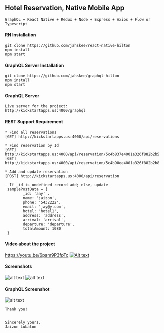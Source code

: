 ## Hotel Reservation, Native Mobile App

    GraphQL + React Native + Redux + Node + Express + Axios + Flow or Typescript

#### RN Installation 
    git clone https://github.com/jahskee/react-native-hilton
    npm install
    npm start

#### GraphQL Server Installation
    git clone https://github.com/jahskee/graphql-hilton
    npm install
    npm start
   
#### GraphQL Server
    Live server for the project:
    http://kickstartapps.us:4000/graphql
       
#### REST Support Requirement    

    * Find all reservations
    [GET] http://kickstartapps.us:4000/api/reservations
    
    * Find reservation by Id
    [GET] http://kickstartapps.us:4000/api/reservation/5c4b837e4001a326f882b2b5
    [GET] http://kickstartapps.us:4000/api/reservation/5c4b98ee4001a326f882b2b8
    
    * Add and update reservation
    [POST] http://kickstartapps.us:4000/api/reservation
    
    - If _id is undefined record add; else, update
     samplePostData = {
            _id: 'any' . 
            name: 'jaizon',
            phone: '5432222',
            email: 'jay@y.com',
            hotel: 'hotel1',
            address: 'address',
            arrival: 'arrival',
            departure: 'departure',
            totalAmount: 1080
     }

      
#### Video about the project
   https://youtu.be/6pam9P3fpTc
   [![Alt text](https://i.imgur.com/pVByW80.png)](https://youtu.be/6pam9P3fpTc)

#### Screenshots

   ![alt text](https://i.imgur.com/Qsf1Mvy.png)
   ![alt text](https://i.imgur.com/nTmJ3ge.png)

#### GraphQL Screenshot

   ![alt text](https://i.imgur.com/XkRWZyx.png)

    Thank you!
    
    
    Sincerely yours,
    Jaizon Lubaton
